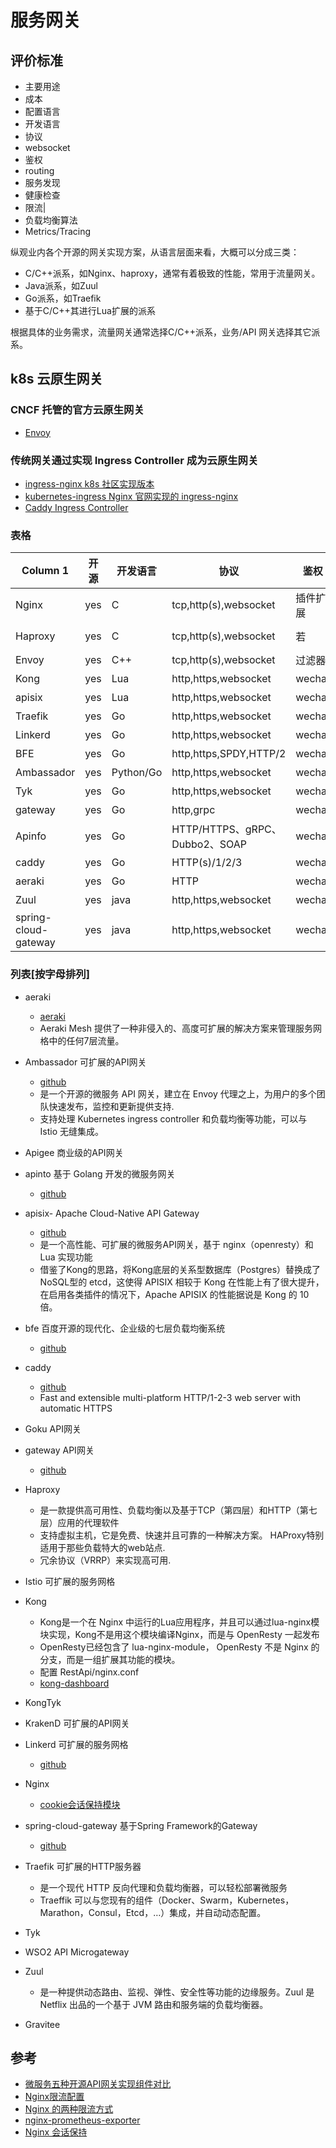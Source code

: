 # 服务网关

## 评价标准
- 主要用途
- 成本
- 配置语言
- 开发语言
- 协议
- websocket
- 鉴权
- routing
- 服务发现 
- 健康检查
- 限流|
- 负载均衡算法
- Metrics/Tracing

纵观业内各个开源的网关实现方案，从语言层面来看，大概可以分成三类：
- C/C++派系，如Nginx、haproxy，通常有着极致的性能，常用于流量网关。
- Java派系，如Zuul
- Go派系，如Traefik
- 基于C/C++其进行Lua扩展的派系

根据具体的业务需求，流量网关通常选择C/C++派系，业务/API 网关选择其它派系。

## k8s 云原生网关

### CNCF 托管的官方云原生网关

* [Envoy](https://github.com/envoyproxy/envoy)

### 传统网关通过实现 Ingress Controller 成为云原生网关 

* [ingress-nginx k8s 社区实现版本](https://github.com/kubernetes/ingress-nginx)
* [kubernetes-ingress Nginx 官网实现的 ingress-nginx](https://github.com/nginxinc/kubernetes-ingress)
* [Caddy Ingress Controller](https://github.com/caddyserver/ingress)

  
### 表格

| Column 1 |开源 |开发语言 |协议|鉴权|routing|限流|负载均衡算法|Metrics/Tracing|
| -------- | -------- | -------- |-------- |-------- |-------- |-------- |-------- |-------- |
|  Nginx |yes|C|tcp,http(s),websocket|插件扩展|port,host,path,method|yes|轮询/weight/ip_hash/url_hash/fair|yes|
| Haproxy |yes|C|tcp,http(s),websocket|若|host,path,method|yes|roundrobin/static-rr/WLC/ip_hash/url_hash/cokkie_hash|yes|
|  Envoy |yes|C++|tcp,http(s),websocket|过滤器|host,path,method|yes|轮询，哈希|yes|
|  Kong |yes|Lua|http,https,websocket|wechat|host,path,method|yes|轮询，哈希|yes|
| apisix |yes|Lua|http,https,websocket|wechat|host,path,method|yes|轮询，哈希|yes|
|  Traefik |yes|Go|http,https,websocket|wechat|host,path,method|yes|轮询，哈希|yes|
| Linkerd |yes|Go|http,https,websocket|wechat|host,path,method|yes|轮询，哈希|yes|
| BFE |yes|Go|http,https,SPDY,HTTP/2|wechat|host,path,method|yes|轮询，哈希|yes|
|  Ambassador |yes|Python/Go|http,https,websocket|wechat|host,path,method|yes|轮询，哈希|yes|
|  Tyk  |yes|Go|http,https,websocket|wechat|host,path,method|yes|轮询，哈希|yes|
| gateway |yes|Go|http,grpc|wechat|host,path,method|yes|轮询，哈希|yes|
| Apinfo |yes|Go|HTTP/HTTPS、gRPC、Dubbo2、SOAP|wechat|host,path,method|yes|轮询，哈希|yes|
| caddy |yes|Go|HTTP(s)/1/2/3|wechat|host,path,method|yes|轮询，哈希|yes|
| aeraki |yes|Go|HTTP|wechat|host,path,method|yes|轮询，哈希|yes|
|  Zuul |yes|java|http,https,websocket|wechat|host,path,method|yes|轮询，哈希|yes|
|  spring-cloud-gateway |yes|java|http,https,websocket|wechat|host,path,method|yes|轮询，哈希|yes|

### 列表[按字母排列]
* aeraki
    - [aeraki](https://github.com/aeraki-mesh/aeraki)
    - Aeraki Mesh 提供了一种非侵入的、高度可扩展的解决方案来管理服务网格中的任何7层流量。
* Ambassador 可扩展的API网关
    - [github](https://github.com/emissary-ingress/emissary)
    - 是一个开源的微服务 API 网关，建立在 Envoy 代理之上，为用户的多个团队快速发布，监控和更新提供支持.
    - 支持处理 Kubernetes ingress controller 和负载均衡等功能，可以与 Istio 无缝集成。
* Apigee 商业级的API网关
* apinto 基于 Golang 开发的微服务网关
    - [github](https://github.com/eolinker/apinto)
* apisix- Apache Cloud-Native API Gateway
    - [github](https://github.com/apache/apisix)
    - 是一个高性能、可扩展的微服务API网关，基于 nginx（openresty）和 Lua 实现功能
    - 借鉴了Kong的思路，将Kong底层的关系型数据库（Postgres）替换成了NoSQL型的 etcd，这使得 APISIX 相较于 Kong 在性能上有了很大提升，在启用各类插件的情况下，Apache APISIX 的性能据说是 Kong 的 10 倍。
* bfe 百度开源的现代化、企业级的七层负载均衡系统
    - [github](https://github.com/bfenetworks/bfe)
* caddy
    - [github](https://github.com/caddyserver/caddy)
    - Fast and extensible multi-platform HTTP/1-2-3 web server with automatic HTTPS
* Goku API网关
* gateway API网关
    - [github](https://github.com/go-kratos/gateway)
* Haproxy
    - 是一款提供高可用性、负载均衡以及基于TCP（第四层）和HTTP（第七层）应用的代理软件
    - 支持虚拟主机，它是免费、快速并且可靠的一种解决方案。 HAProxy特别适用于那些负载特大的web站点.
    - 冗余协议（VRRP）来实现高可用.
* Istio 可扩展的服务网格
* Kong
    - Kong是一个在 Nginx 中运行的Lua应用程序，并且可以通过lua-nginx模块实现，Kong不是用这个模块编译Nginx，而是与 OpenResty 一起发布
    - OpenResty已经包含了 lua-nginx-module， OpenResty 不是 Nginx 的分支，而是一组扩展其功能的模块。
    - 配置 RestApi/nginx.conf
    - [kong-dashboard](https://github.com/PGBI/kong-dashboard)
* KongTyk
* KrakenD 可扩展的API网关
* Linkerd 可扩展的服务网格
    - [github](https://github.com/linkerd/linkerd2)
* Nginx
    - [cookie会话保持模块](https://github.com/michaelneale/nginx-sticky-module)

* spring-cloud-gateway 基于Spring Framework的Gateway
    - [github](https://github.com/spring-cloud/spring-cloud-gateway)
* Traefik 可扩展的HTTP服务器
    - 是一个现代 HTTP 反向代理和负载均衡器，可以轻松部署微服务
    - Traeffik 可以与您现有的组件（Docker、Swarm，Kubernetes，Marathon，Consul，Etcd，…）集成，并自动动态配置。
* Tyk
* WSO2 API Microgateway
* Zuul
    -  是一种提供动态路由、监视、弹性、安全性等功能的边缘服务。Zuul 是 Netflix 出品的一个基于 JVM 路由和服务端的负载均衡器。
* Gravitee



## 参考
- [微服务五种开源API网关实现组件对比](https://blog.51cto.com/u_11976981/5900465)
- [Nginx限流配置](https://www.cnblogs.com/biglittleant/p/8979915.html)
- [Nginx 的两种限流方式](https://toutiao.io/posts/r9wf3f/preview)
- [nginx-prometheus-exporter](https://github.com/nginxinc/nginx-prometheus-exporter)
- [Nginx 会话保持](https://www.jianshu.com/p/b97d276b8f6d)
